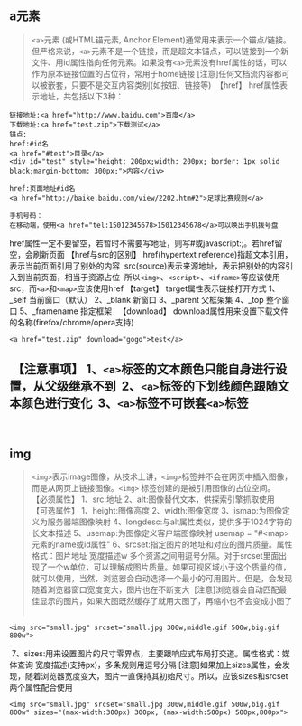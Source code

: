 ## a元素
> `<a>`元素 (或HTML锚元素, Anchor Element)通常用来表示一个锚点/链接。但严格来说，`<a>`元素不是一个链接，而是超文本锚点，可以链接到一个新文件、用id属性指向任何元素。如果没有`<a>`元素没有href属性的话，可以作为原本链接位置的占位符，常用于home链接
﻿
[注意]任何文档流内容都可以被嵌套，只要不是交互内容类别(如按钮、链接等)
﻿
【href】
href属性表示地址，共包括以下3种：
```
链接地址:<a href="http://www.baidu.com">百度</a>
下载地址:<a href="test.zip">下载测试</a>
锚点:
href:#id名 
<a href="#test">目录</a>
<div id="test" style="height: 200px;width: 200px; border: 1px solid black;margin-bottom: 300px;">内容</div>
﻿
href:页面地址#id名
<a href="http://baike.baidu.com/view/2202.htm#2">足球比赛规则</a>
﻿
手机号码：
在移动端，使用<a href="tel:15012345678>15012345678</a>可以唤出手机拨号盘
```
href属性一定不要留空，若暂时不需要写地址，则写#或javascript:;。若href留空，会刷新页面
﻿
【href与src的区别】
href(hypertext reference)指超文本引用，表示当前页面引用了别处的内容
﻿
src(source)表示来源地址，表示把别处的内容引入到当前页面，相当于资源占位
﻿
所以`<img>`、`<script>`、`<iframe>`等应该使用src，而`<a>`和`<map>`应该使用href
﻿
﻿
【target】
target属性表示链接打开方式
1、_self    当前窗口（默认）
2、_blank    新窗口
3、_parent 父框架集
4、_top 整个窗口
5、_framename 指定框架
﻿
﻿
【download】
download属性用来设置下载文件的名称(firefox/chrome/opera支持)
﻿
```
<a href="test.zip" download="gogo">test</a>
```
﻿
【注意事项】
1、`<a>`标签的文本颜色只能自身进行设置，从父级继承不到
﻿
2、`<a>`标签的下划线颜色跟随文本颜色进行变化
﻿
3、`<a>`标签不可嵌套`<a>`标签
﻿
--------------------------------------------------------------------
﻿
## img
> `<img>`表示image图像，从技术上讲，`<img>`标签并不会在网页中插入图像，而是从网页上链接图像。`<img>` 标签创建的是被引用图像的占位空间。
﻿
【必须属性】
1、src:地址
2、alt:图像替代文本，供探索引擎抓取使用
﻿
【可选属性】
1、height:图像高度
2、width:图像宽度
3、ismap:为图像定义为服务器端图像映射
4、longdesc:与alt属性类似，提供多于1024字符的长文本描述
5、usemap:为图像定义客户端图像映射 usemap = "#\<map>元素的name或id属性"
6、srcset:指定图片的地址和对应的图片质量。属性格式：图片地址 宽度描述w 多个资源之间用逗号分隔。对于srcset里面出现了一个w单位，可以理解成图片质量。如果可视区域小于这个质量的值，就可以使用，当然，浏览器会自动选择一个最小的可用图片。但是，会发现随着浏览器窗口宽度变大，图片也在不断变大
﻿
[注意]浏览器会自动匹配最佳显示的图片，如果大图既然缓存了就用大图了，再缩小也不会变成小图了
﻿
```
<img src="small.jpg" srcset="small.jpg 300w,middle.gif 500w,big.gif 800w">
```
﻿
7、sizes:用来设置图片的尺寸零界点，主要跟响应式布局打交道。属性格式：媒体查询 宽度描述(支持px)，多条规则用逗号分隔
[注意]如果加上sizes属性，会发现，随着浏览器宽度变大，图片一直保持其初始尺寸。所以，应该sizes和srcset两个属性配合使用
```
<img src="small.jpg" srcset="small.jpg 300w,middle.gif 500w,big.gif 800w" sizes="(max-width:300px) 300px, (max-width:500px) 500px,800px">
```